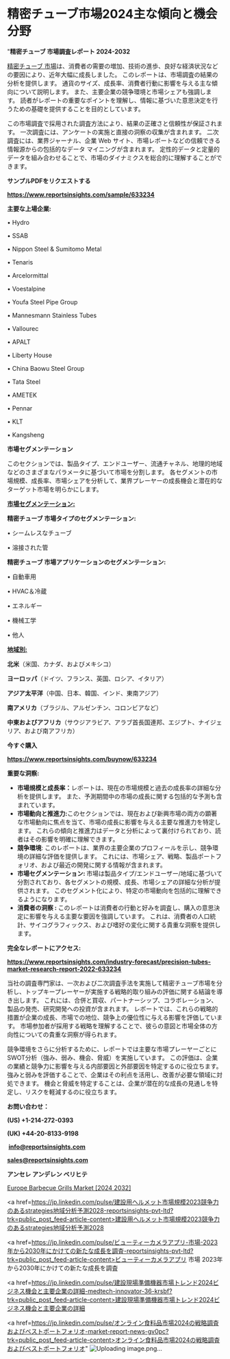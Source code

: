 # 精密チューブ市場2024主な傾向と機会分野

"<strong>精密チューブ 市場調査レポート 2024-2032</strong>

<a href=https://www.reportsinsights.com/sample/633234>精密チューブ 市場</a>は、消費者の需要の増加、技術の進歩、良好な経済状況などの要因により、近年大幅に成長しました。 このレポートは、市場調査の結果の分析を提供します。 通貨のサイズ、成長率、消費者行動に影響を与える主な傾向について説明します。 また、主要企業の競争環境と市場シェアも強調します。 読者がレポートの重要なポイントを理解し、情報に基づいた意思決定を行うための基礎を提供することを目的としています。

この市場調査で採用された調査方法により、結果の正確さと信頼性が保証されます。 一次調査には、アンケートの実施と直接の洞察の収集が含まれます。 二次調査には、業界ジャーナル、企業 Web サイト、市場レポートなどの信頼できる情報源からの包括的なデータ マイニングが含まれます。 定性的データと定量的データを組み合わせることで、市場のダイナミクスを総合的に理解することができます。

<strong><b>サンプルPDFをリクエストする</b></strong>

<a href=https://www.reportsinsights.com/sample/633234><strong><u>https://www.reportsinsights.com/sample/633234</u></strong></a>

<strong>主要な上場企業:</strong>

• Hydro

• SSAB

• Nippon Steel & Sumitomo Metal

• Tenaris

• Arcelormittal

• Voestalpine

• Youfa Steel Pipe Group

• Mannesmann Stainless Tubes

• Vallourec

• APALT

• Liberty House

• China Baowu Steel Group

• Tata Steel

• AMETEK

• Pennar

• KLT

• Kangsheng

<strong>市場セグメンテーション</strong>

このセクションでは、製品タイプ、エンドユーザー、流通チャネル、地理的地域などのさまざまなパラメータに基づいて市場を分割します。 各セグメントの市場規模、成長率、市場シェアを分析して、業界プレーヤーの成長機会と潜在的なターゲット市場を明らかにします。

<strong><u>市場セグメンテーション</u></strong><strong><u>:</u></strong>

<strong>精密チューブ 市場タイプのセグメンテーション:</strong>

• シームレスなチューブ

• 溶接された管

<strong>精密チューブ 市場アプリケーションのセグメンテーション:</strong>

• 自動車用

• HVAC＆冷蔵

• エネルギー

• 機械工学

• 他人

<strong><u>地域別</u></strong><strong><u>:</u></strong>

<strong>北米</strong>（米国、カナダ、およびメキシコ）

<strong>ヨーロッパ</strong>（ドイツ、フランス、英国、ロシア、イタリア）

<strong>アジア太平洋</strong>（中国、日本、韓国、インド、東南アジア）

<strong>南アメリカ</strong>（ブラジル、アルゼンチン、コロンビアなど）

<strong>中東およびアフリカ</strong>（サウジアラビア、アラブ首長国連邦、エジプト、ナイジェリア、および南アフリカ）

<strong>今すぐ購入</strong>

<a href=https://www.reportsinsights.com/buynow/633234><strong><u>https://www.reportsinsights.com/buynow/633234</u></strong></a>

<strong>重要な洞察:</strong>
<ul>
  <li><strong>市場規模と成長率：</strong>レポートは、現在の市場規模と過去の成長率の詳細な分析を提供します。 また、予測期間中の市場の成長に関する包括的な予測も含まれています。</li>
  <li><strong>市場動向と推進力:</strong>このセクションでは、現在および新興市場の両方の顕著な市場動向に焦点を当て、市場の成長に影響を与える主要な推進力を特定します。 これらの傾向と推進力はデータと分析によって裏付けられており、読者はその影響を明確に理解できます。</li>
  <li><strong>競争環境</strong>: このレポートは、業界の主要企業のプロフィールを示し、競争環境の詳細な評価を提供します。 これには、市場シェア、戦略、製品ポートフォリオ、および最近の開発に関する情報が含まれます。</li>
  <li><strong>市場セグメンテーション: </strong>市場は製品タイプ/エンドユーザー/地域に基づいて分割されており、各セグメントの規模、成長、市場シェアの詳細な分析が提供されます。 このセグメント化により、特定の市場動向を包括的に理解できるようになります。</li>
  <li><strong>消費者の洞察 : </strong>このレポートは消費者の行動と好みを調査し、購入の意思決定に影響を与える主要な要因を強調しています。 これは、消費者の人口統計、サイコグラフィックス、および嗜好の変化に関する貴重な洞察を提供します。</li>
</ul>
<strong>完全なレポートにアクセス:</strong>

<a href=https://www.reportsinsights.com/industry-forecast/precision-tubes-market-research-report-2022-633234><strong><u><b>https://www.reportsinsights.com/industry-forecast/precision-tubes-market-research-report-2022-633234</b></u></strong></a>

当社の調査専門家は、一次および二次調査手法を実施して精密チューブ市場を分析し、トップキープレーヤーが実施する戦略的取り組みの評価に関する結論を導き出します。 これには、合併と買収、パートナーシップ、コラボレーション、製品の発売、研究開発への投資が含まれます。 レポートでは、これらの戦略的措置が企業の成長、市場での地位、競争上の優位性に与える影響を評価しています。 市場参加者が採用する戦略を理解することで、彼らの意図と市場全体の方向性についての貴重な洞察が得られます。

競争環境をさらに分析するために、レポートでは主要な市場プレーヤーごとにSWOT分析（強み、弱み、機会、脅威）を実施しています。 この評価は、企業の業績と競争力に影響を与える内部要因と外部要因を特定するのに役立ちます。 強みと弱みを評価することで、企業はその利点を活用し、改善が必要な領域に対処できます。 機会と脅威を特定することは、企業が潜在的な成長の見通しを特定し、リスクを軽減するのに役立ちます。

<strong>お問い合わせ：</strong>

<strong>(US) +1-214-272-0393</strong>

<strong>(UK) +44-20-8133-9198</strong>

<strong> </strong><a href=info@reportsinsights.com><strong><u>info@reportsinsights.com</u></strong></a>

<a href=sales@reportsinsights.com><strong><u>sales@reportsinsights.com</u></strong></a>

<strong>アンセレ アンデレン ベリヒテ</strong>

<a href=https://www.linkedin.com/pulse/europe-barbecue-grills-market-latest-trends-forecasts-deyof/>Europe Barbecue Grills Market [2024 2032]</a>

<a href=https://jp.linkedin.com/pulse/建設用ヘルメット市場規模2023競争力のあるstrategies地域分析予測2028-reportsinsights-pvt-ltd?trk=public_post_feed-article-content>建設用ヘルメット市場規模2023競争力のあるstrategies地域分析予測2028</a>

<a href=https://jp.linkedin.com/pulse/ビューティーカメラアプリ-市場-2023年から2030年にかけての新たな成長を調査-reportsinsights-pvt-ltd?trk=public_post_feed-article-content>ビューティーカメラアプリ 市場 2023年から2030年にかけての新たな成長を調査</a>

<a href=https://jp.linkedin.com/pulse/建設現場準備機器市場トレンド2024ビジネス機会と主要企業の詳細-medtech-innovator-36-krsbf?trk=public_post_feed-article-content>建設現場準備機器市場トレンド2024ビジネス機会と主要企業の詳細</a>

<a href=https://jp.linkedin.com/pulse/オンライン食料品市場2024の戦略調査およびベストポートフォリオ-market-report-news-gv0pc?trk=public_post_feed-article-content>オンライン食料品市場2024の戦略調査およびベストポートフォリオ</a>"
![Uploading image.png…]()
